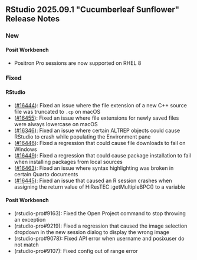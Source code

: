 ## RStudio 2025.09.1 "Cucumberleaf Sunflower" Release Notes

### New

#### Posit Workbench

- Positron Pro sessions are now supported on RHEL 8

### Fixed

#### RStudio

- ([#16444](https://github.com/rstudio/rstudio/issues/16444)): Fixed an issue where the file extension of a new C++ source file was truncated to `.cp` on macOS
- ([#16455](https://github.com/rstudio/rstudio/issues/16455)): Fixed an issue where file extensions for newly saved files were always lowercase on macOS
- ([#16346](https://github.com/rstudio/rstudio/issues/16436)): Fixed an issue where certain ALTREP objects could cause RStudio to crash while populating the Environment pane
- ([#16446](https://github.com/rstudio/rstudio/issues/16446)): Fixed a regression that could cause file downloads to fail on Windows
- ([#16449](https://github.com/rstudio/rstudio/issues/16449)): Fixed a regression that could cause package installation to fail when installing packages from local sources
- ([#16463](https://github.com/rstudio/rstudio/issues/16463)): Fixed an issue where syntax highlighting was broken in certain Quarto documents
- ([#16445](https://github.com/rstudio/rstudio/issues/16445)): Fixed an issue that caused an R session crashes when assigning the return value of HiResTEC::getMultipleBPC() to a variable

#### Posit Workbench

- (rstudio-pro#9163): Fixed the Open Project command to stop throwing an exception
- (rstudio-pro#9219): Fixed a regression that caused the image selection dropdown in the new session dialog to display the wrong image
- (rstudio-pro#9078): Fixed API error when username and posixuser do not match
- (rstudio-pro#9107): Fixed config out of range error
